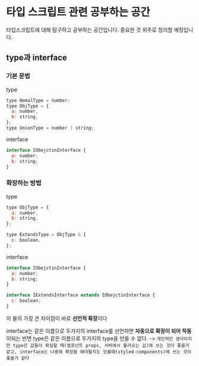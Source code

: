 # 타입 스크립트 관련 공부하는 공간

타입스크립트에 대해 탐구하고 공부하는 공간입니다.
중요한 것 위주로 정리할 예정입니다.

## type과 interface

### 기본 문법

type

```javascript
type NomalType = number;
type ObjType = {
  a: number,
  b: string,
};
type UnionType = number | string;
```

interface

```javascript
interface IObejctinInterface {
  a: number;
  b: string;
}
```

### 확장하는 방법

type

```javascript
type ObjType = {
  a: number,
  b: string,
};

type ExtendsType = ObjType & {
  c: boolean,
};
```

interface

```javascript
interface IObejctinInterface {
  a: number;
  b: string;
}

interface IExtendsInterface extends IObejctinInterface {
  c: boolean;
}
```

이 둘의 가장 큰 차이점이 바로 **선언적 확장**이다

interface는 같은 이름으로 두가지의 interface를 선언하면 **자동으로 확장이 되어 작동**이되는 반면
type은 같은 이름으로 두가지의 type을 만들 수 없다.
-> `개인적인 생각이지만 type은 값들이 확실할 때(컴포넌트 props, 서버에서 불러오는 값)에 쓰는 것이 좋을거 같고, interface는 나중에 확장을 해야될지도 모를때(styled-components)에 쓰는 것이 좋을거 같다`
